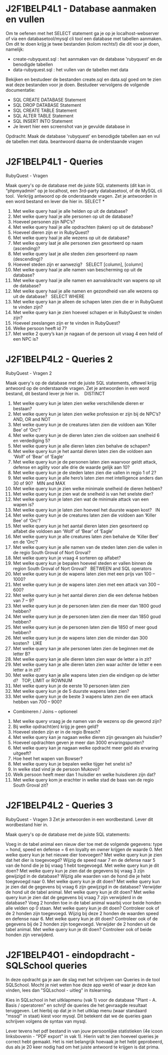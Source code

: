 # J2F1BELP4L1 - Database aanmaken en vullen
Om te oefenen met het SELECT statement ga je op je localhost-webserver of via een databasetool/mysql cli tool een database met tabellen aanmaken. Om dit te doen krijg je twee bestanden (kolom rechts!) die dit voor je doen, namelijk:

- create-rubyquest.sql : het aanmaken van de database 'rubyquest' en de benodigde tabellen
- data-rubyquest.sql : het vullen van de tabellen met data

Bekijken en bestudeer de bestanden create.sql en data.sql goed om te zien wat deze bestanden voor je doen. Bestudeer vervolgens de volgende documentatie:

- SQL CREATE DATABASE Statement
- SQL DROP DATABASE Statement
- SQL CREATE TABLE Statement
- SQL ALTER TABLE Statement
- SQL INSERT INTO Statement
- Je levert hier een screenshot van je gevulde database in

Opdracht: Maak de database 'rubyquest' en benodigde tabellen aan en vul de tabellen met data. 
beantwoord daarna de onderstaande vragen

# J2F1BELP4L1 - Queries
RubyQuest - Vragen

Maak query's op de database met de juiste SQL statements (dit kan in “phpmyadmin” op je localhost, een 3rd-party databasetool, of de MySQL cli tool. 
Verkrijg antwoord op de onderstaande vragen.
Zet je antwoorden in een word bestand en lever die hier in.
SELECT *
1. Met welke query haal je alle helden op uit de database?
2. Met welke query haal je alle personen op uit de database?
3. Hoeveel personen zijn NPC’s?
4. Met welke query haal je alle opdrachten (taken) op uit de database?
5. Hoeveel dieren zijn er in RubyQuest?
6. Met welke query haal je alle wezens op uit de database?
7. Met welke query laat je alle personen zien gesorteerd op naam (ascending)?
8. Met welke query laat je alle steden zien gesorteerd op naam (descending)?
9. Hoeveel steden zijn er aanwezig?
 
SELECT [column], [column]
1. Met welke query haal je alle namen van bescherming op uit de database?
2. Met welke query haal je alle namen en aanvalskracht van wapens op uit de database?
3. Met welke query haal je alle namen en gezondheid van alle wezens op uit de database?
 
SELECT WHERE
1. Met welke query kan je alleen de schapen laten zien die er in RubyQuest te vinden zijn?
2. Met welke query kan je zien hoeveel schapen er in RubyQuest te vinden zijn?
3. Hoeveel zeeslangen zijn er te vinden in RubyQuest?
4. Welke persoon heeft id 7?
5. Met welke 2 query’s kan je nagaan of de persoon uit vraag 4 een held of een NPC is?

# J2F1BELP4L2 - Queries 2
RubyQuest - Vragen 2

Maak query's op de database met de juiste SQL statements, oftewel krijg antwoord op de onderstaande vragen.
Zet je antwoorden in een word bestand, dit bestand lever je hier in. 
 
DISTINCT
1. Met welke query kun je laten zien welke verschillende dieren er bestaan?
2. Met welke query kun je laten zien welke profession er zijn bij de NPC’s?
 
AND, OR and NOT
1. Met welke query kun je de creatures laten zien die voldoen aan ‘Killer Bee’ of ‘Orc’?
2. Met welke query kun je de dieren laten zien die voldoen aan snelheid 6 en verdediging 5?
3. Met welke query kun je alle dieren laten zien behalve de schapen?
4. Met welke query kun je het aantal dieren laten zien die voldoen aan ‘Wolf’ of ‘Bear’ of ‘Eagle’
5. Met welke query kun je de personen laten zien waarvoor geldt attack, defense en agility voor alle drie de waarde gelijk aan 10?
6. Met welke query kun je de steden laten zien die vallen in regio 1 of 2?
7. Met welke query kun je alle hero’s laten zien met intelligence anders dan 30 of 90?
 
MIN and MAX
1. Met welke query kun je zien welke minimale snelheid de dieren hebben?
2. Met welke query kun je zien wat de snelheid is van het snelste dier?
3. Met welke query kun je laten zien wat de minimale attack van een wapen is?
4. Met welke query kun je laten zien hoeveel het duurste wapen kost?
 
IN
1. Met welke query kun je de creatures laten zien die voldoen aan ‘Killer Bee’ of ‘Orc’?
2. Met welke query kun je het aantal dieren laten zien gesorteerd op alfabet die voldoen aan ‘Wolf’ of ‘Bear’ of ‘Eagle’
3. Met welke query kun je alle creatures laten zien behalve de ‘Killer Bee’ en de ‘Orc’?
4. Met welke query kun je alle namen van de steden laten zien die vallen in de regio South Groval of Nort Groval?
5. Met welke query kun je vraag 4 sorteren op alfabet?
6. Met welke query kun je bepalen hoeveel steden er vallen binnen de region South Groval of Nort Groval?
 
BETWEEN and SQL operators
1. Met welke query kun je de wapens laten zien met een prijs van 100 – 1000?
2. Met welke query kun je de wapens laten zien met een attack van 300 – 600?
3. Met welke query kun je het aantal dieren zien die een defense hebben van 7 – 9?
4. Met welke query kun je de personen laten zien die meer dan 1800 goud hebben?
5. Met welke query kun je de personen laten zien die meer dan 1850 goud hebben?
6. Met welke query kun je de personen laten zien die 1850 of meer goud hebben?
7. Met welke query kun je de wapens laten zien die minder dan 300 kosten?
 
LIKE
1. Met welke query kan je alle personen laten zien de beginnen met de letter B?
2. Met welke query kan je alle dieren laten zien waar de letter a in zit?
3. Met welke query kan je alle dieren laten zien waar achter de letter e een letter a in zit?
4. Met welke query kan je alle wapens laten zien die eindigen op de letter d?
 
TOP, LIMIT or ROWNUM
1. Met welke query kun je de eerste 10 personen laten zien
2. Met welke query kun je de 5 duurste wapens laten zien?
3. Met welke query kun je de beste 3 wapens laten zien die een attack hebben van 700 – 900?
* Combineren / Joins – optioneel
1. Met welke query vraag je de namen van de wezens op die gewond zijn?
2. Bij welke opdracht(en) krijg je geen geld?
3. Hoeveel steden zijn er in de regio Breach?
4. Met welke query kan je nagaan welke dieren zijn gevangen als huisdier?
5. Hoeveel opdrachten geven je meer dan 3000 ervaringspunten?
6. Met welke query kan je nagaan welke opdracht meer geld als ervaring uitgeeft?
7. Hoe heet het wapen van Bowser? 
8. Met welke query kun je bepalen welke tijger het snelst is?
9. In welke stad vind je de persoon Mukovo?
10. Welk persoon heeft meer dan 1 huisdier en welke huisdieren zijn dat?
11. Met welke query kom je erachter in welke stad de baas van de regio South Groval zit?

# J2F1BELP4L2 - Queries 3
RubyQuest - Vragen 3
Zet je antwoorden in een wordbestand. Lever dit wordbestand hier in.

Maak query's op de database met de juiste SQL statements: 

Voeg in de tabel animal een nieuw dier toe met de volgende gegevens: type = hond, speed en defense = 6 en loyalty en owner krijgen de waarde 0. Met welke query kun je het nieuwe dier toevoegen?
Met welke query kun je zien dat het dier is toegevoegd?
Wijzig de speed naar 7 en de defense naar 5 van de hond die je bij vraag 1 hebt toegevoegd. Met welke query kun je dit doen?
Met welke query kun je zien dat de gegevens bij vraag 3 zijn gewijzigd in de database?
Wijzig alle waarden van de hond die je hebt toegevoegd naar 0. Met welke query kun je dit doen?
Met welke query kun je zien dat de gegevens bij vraag 6 zijn gewijzigd in de database?
Verwijder de hond uit de tabel animal. Met welke query kun je dit doen?
Met welke query kun je zien dat de gegevens bij vraag 7 zijn verwijderd in de database?
Voeg 2 honden toe in de tabel animal waarbij voor beide honden alle velden op 0 staan. Met welke query kun je dit doen? Controleer ook of de 2 honden zijn toegevoegd.
Wijzig bij deze 2 honden de waarden speed en defense naar 6. Met welke query kun je dit doen? Controleer ook of de gegevens bij de 2 honden zijn toegevoegd.
Verwijder de 2 honden uit de tabel animal. Met welke query kun je dit doen? Controleer ook of beide honden zijn verwijderd.

# J2F1BELP4O1 - eindopdracht - SQLSchool queries
In deze opdracht ga je aan de slag met het schrijven van Queries in de tool SQLSchool. Mocht je niet weten hoe deze app werkt of waar je deze kan vinden, lees dan "SQLschool - uitleg" in itslearning. 

Kies in SQLschool in het uitklapmenu (vak 1) voor de database "Plant - A. Basis / operatoren" en schrijf de queries die het gevraagde resultaat teruggeven. Let hierbij op dat je in het uitklap menu (waar standaard "mssql" in staat) kiest voor mysql. Dit betekent dat we de queries gaan schrijven volgens de syntax van mysql.

Lever tevens het pdf bestand in van jouw persoonlijke statistieken (4e icoon linksbovenin - "PDF export" in vak 1). Hierin valt te zien hoeveel queries je correct hebt gemaakt. Het is niet belangrijk hoevaak je het hebt geprobeerd, dus als je 20 keer nodig had om het juiste antwoord te krijgen is dat prima. 